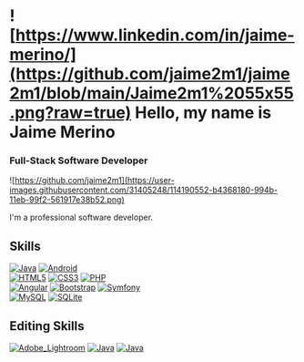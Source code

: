 # ![https://www.linkedin.com/in/jaime-merino/](https://github.com/jaime2m1/jaime2m1/blob/main/Jaime2m1%2055x55.png?raw=true) Hello, my name is Jaime Merino
### Full-Stack Software Developer
![https://github.com/jaime2m1](https://user-images.githubusercontent.com/31405248/114190552-b4368180-994b-11eb-99f2-561917e38b52.png)

I'm a professional software developer.
## Skills
[![Java](https://img.shields.io/badge/Java-009ccc?style=for-the-badge&logo=java&logoColor=white&labelColor=007396)]()
[![Android](https://img.shields.io/badge/Android-7ee7ad?style=for-the-badge&logo=android&logoColor=white&labelColor=3DDC84)]()
</br>
[![HTML5](https://img.shields.io/badge/HTML5-FA7343?style=for-the-badge&logo=HTML5&logoColor=white&labelColor=E34F26)]()
[![CSS3](https://img.shields.io/badge/CSS3-00b0ff?style=for-the-badge&logo=CSS3&logoColor=white&labelColor=1572B6)]()
[![PHP](https://img.shields.io/badge/PHP-8c8fc0?style=for-the-badge&logo=PHP&logoColor=white&labelColor=777BB4)]()
</br>
[![Angular](https://img.shields.io/badge/Angular-ff0037?style=for-the-badge&logo=Angular&logoColor=white&labelColor=DD0031)]()
[![Bootstrap](https://img.shields.io/badge/Bootstrap-9171c1?style=for-the-badge&logo=Bootstrap&logoColor=white&labelColor=7952B3)]()
[![Symfony](https://img.shields.io/badge/Symfony-595959?style=for-the-badge&logo=Symfony&logoColor=white&labelColor=404040)]()
</br>
[![MySQL](https://img.shields.io/badge/MySQL-5d93bb?style=for-the-badge&logo=MySQL&logoColor=white&labelColor=4479A1)]()
[![SQLite](https://img.shields.io/badge/SQLite-005780?style=for-the-badge&logo=SQLite&logoColor=white&labelColor=003B57)]()

## Editing Skills
[![Adobe_Lightroom](https://img.shields.io/badge/Adobe_Lightroom-66bfff?style=for-the-badge&logo=Adobe_Lightroom&logoColor=white&labelColor=31A8FF)]()
[![Java](https://img.shields.io/badge/Java-009ccc?style=for-the-badge&logo=java&logoColor=white&labelColor=007396)]()
[![Java](https://img.shields.io/badge/Java-009ccc?style=for-the-badge&logo=java&logoColor=white&labelColor=007396)]()
